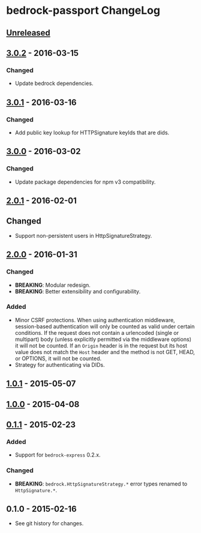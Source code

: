 # bedrock-passport ChangeLog

## [Unreleased]

## [3.0.2] - 2016-03-15

### Changed
- Update bedrock dependencies.

## [3.0.1] - 2016-03-16

### Changed
- Add public key lookup for HTTPSignature keyIds that are dids.

## [3.0.0] - 2016-03-02

### Changed
- Update package dependencies for npm v3 compatibility.

## [2.0.1] - 2016-02-01

## Changed
- Support non-persistent users in HttpSignatureStrategy.

## [2.0.0] - 2016-01-31

### Changed
- **BREAKING**: Modular redesign.
- **BREAKING**: Better extensibility and configurability.

### Added
- Minor CSRF protections. When using authentication middleware, session-based
  authentication will only be counted as valid under certain conditions. If
  the request does not contain a urlencoded (single or multipart) body
  (unless explicitly permitted via the middleware options) it will not be
  counted. If an `Origin` header is in the request but its host value does not
  match the `Host` header and the method is not GET, HEAD, or OPTIONS, it will
  not be counted.
- Strategy for authenticating via DIDs.

## [1.0.1] - 2015-05-07

## [1.0.0] - 2015-04-08

## [0.1.1] - 2015-02-23

### Added
- Support for `bedrock-express` 0.2.x.

### Changed
- **BREAKING**: `bedrock.HttpSignatureStrategy.*` error types renamed to `HttpSignature.*`.

## 0.1.0 - 2015-02-16

- See git history for changes.

[Unreleased]: https://github.com/digitalbazaar/bedrock-passport/compare/3.0.2...HEAD
[3.0.2]: https://github.com/digitalbazaar/bedrock-passport/compare/3.0.1...3.0.2
[3.0.1]: https://github.com/digitalbazaar/bedrock-passport/compare/3.0.0...3.0.1
[3.0.0]: https://github.com/digitalbazaar/bedrock-passport/compare/2.0.1...3.0.0
[2.0.1]: https://github.com/digitalbazaar/bedrock-passport/compare/2.0.0...2.0.1
[2.0.0]: https://github.com/digitalbazaar/bedrock-passport/compare/1.0.1...2.0.0
[1.0.1]: https://github.com/digitalbazaar/bedrock-passport/compare/1.0.0...1.0.1
[1.0.0]: https://github.com/digitalbazaar/bedrock-passport/compare/0.1.1...1.0.0
[0.1.1]: https://github.com/digitalbazaar/bedrock-passport/compare/0.1.0...0.1.1
